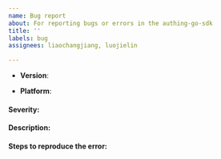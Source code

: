```yaml
---
name: Bug report
about: For reporting bugs or errors in the authing-go-sdk
title: ''
labels: bug
assignees: liaochangjiang, luojielin

---
```


<!--
Thank you for reporting an issue.

This issue tracker is for bugs found within the Authing.

If you are asking a question about how to use Authing, please go: 

https://docs.authing.cn/v2/

https://forum.authing.cn/

Otherwise please fill in as much of the template below as possible or you can give us a pr.
-->

- **Version**:
<!--
Check Go version
-->

- **Platform**:
<!--
Output of `uname -a` (UNIX), or version and 32 or 64-bit (Windows). If using in a Browser, please share the browser version as well
-->

#### Severity:
<!--
One of following:
  Critical - System crash, application panic.
  High - The main functionality of the application does not work, API breakage, repo format breakage, etc.
  Medium - A non-essential functionality does not work, performance issues, etc.
  Low - An optional functionality does not work.
  Very Low - Translation or documentation mistake. Something that won't give anyone a bad day.
-->

#### Description:
<!--
- What you did
- What happened
- What you expected to happen
-->

#### Steps to reproduce the error:
<!--
If possible, please provide code or github repo that demonstrates the problem, keeping it as simple and free of external dependencies as you are able
-->
